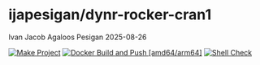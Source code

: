 ijapesigan/dynr-rocker-cran1
================
Ivan Jacob Agaloos Pesigan
2025-08-26

<!-- README.md is generated from .setup/readme/README.Rmd. Please edit that file -->

<!-- badges: start -->

[![Make
Project](https://github.com/ijapesigan/docker-dynr-rocker-cran1/actions/workflows/make.yml/badge.svg)](https://github.com/ijapesigan/docker-dynr-rocker-cran1/actions/workflows/make.yml)
[![Docker Build and Push
\[amd64/arm64\]](https://github.com/ijapesigan/docker-dynr-rocker-cran1/actions/workflows/docker-build-push-multi.yml/badge.svg)](https://github.com/ijapesigan/docker-dynr-rocker-cran1/actions/workflows/docker-build-push-multi.yml)
[![Shell
Check](https://github.com/ijapesigan/docker-dynr-rocker-cran1/actions/workflows/shellcheck.yml/badge.svg)](https://github.com/ijapesigan/docker-dynr-rocker-cran1/actions/workflows/shellcheck.yml)
<!-- badges: end -->
